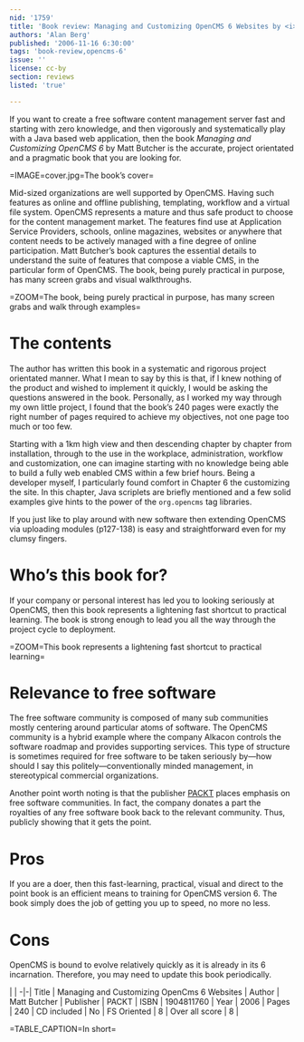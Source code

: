 ```yaml
---
nid: '1759'
title: 'Book review: Managing and Customizing OpenCMS 6 Websites by <i>Matt Butcher</i>'
authors: 'Alan Berg'
published: '2006-11-16 6:30:00'
tags: 'book-review,opencms-6'
issue: ''
license: cc-by
section: reviews
listed: 'true'

---
```

If you want to create a free software content management server fast and starting with zero knowledge, and then vigorously and systematically play with a Java based web application, then the book _Managing and Customizing OpenCMS 6_ by Matt Butcher is the accurate, project orientated and a pragmatic book that you are looking for.


=IMAGE=cover.jpg=The book’s cover=

Mid-sized organizations are well supported by OpenCMS. Having such features as online and offline publishing, templating, workflow and a virtual file system. OpenCMS represents a mature and thus safe product to choose for the content management market. The features find use at Application Service Providers, schools, online magazines, websites or anywhere that content needs to be actively managed with a fine degree of online participation. Matt Butcher’s book captures the essential details to understand the suite of features that compose a viable CMS, in the particular form of OpenCMS. The book, being purely practical in purpose, has many screen grabs and visual walkthroughs.


=ZOOM=The book, being purely practical in purpose, has many screen grabs and walk through examples=


# The contents

The author has written this book in a systematic and rigorous project orientated manner. What I mean to say by this is that, if I knew nothing of the product and wished to implement it quickly, I would be asking the questions answered in the book. Personally, as I worked my way through my own little project, I found that the book’s 240 pages were exactly the right number of pages required to achieve my objectives, not one page too much or too few.

Starting with a 1km high view and then descending chapter by chapter from installation, through to the use in the workplace, administration, workflow and customization, one can imagine starting with no knowledge being able to build a fully web enabled CMS within a few brief hours. Being a developer myself, I particularly found comfort in Chapter 6 the customizing the site. In this chapter, Java scriplets are briefly mentioned and a few solid examples give hints to the power of the `org.opencms` tag libraries.

If you just like to play around with new software then extending OpenCMS via uploading modules (p127-138) is easy and straightforward even for my clumsy fingers.


# Who’s this book for?

If your company or personal interest has led you to looking seriously at OpenCMS, then this book represents a lightening fast shortcut to practical learning. The book is strong enough to lead you all the way through the project cycle to deployment.


=ZOOM=This book represents a lightening fast shortcut to practical learning=


# Relevance to free software

The free software community is composed of many sub communities mostly centering around particular atoms of software. The OpenCMS community is a hybrid example where the company Alkacon controls the software roadmap and provides supporting services. This type of structure is sometimes required for free software to be taken seriously by—how should I say this politely—conventionally minded management, in stereotypical commercial organizations.

Another point worth noting is that the publisher [PACKT](http://www.packtpub.com) places emphasis on free software communities. In fact, the company donates a part the royalties of any free software book back to the relevant community. Thus, publicly showing that it gets the point.


# Pros

If you are a doer, then this fast-learning, practical, visual and direct to the point book is an efficient means to training for OpenCMS version 6. The book simply does the job of getting you up to speed, no more no less.


# Cons

OpenCMS is bound to evolve relatively quickly as it is already in its 6 incarnation. Therefore, you may need to update this book periodically.


 | |
-|-|
Title | Managing and Customizing OpenCms 6 Websites | 
Author | Matt Butcher | 
Publisher | PACKT | 
ISBN | 1904811760 | 
Year | 2006 | 
Pages | 240 | 
CD included | No | 
FS Oriented | 8 | 
Over all score | 8 | 

=TABLE_CAPTION=In short=


